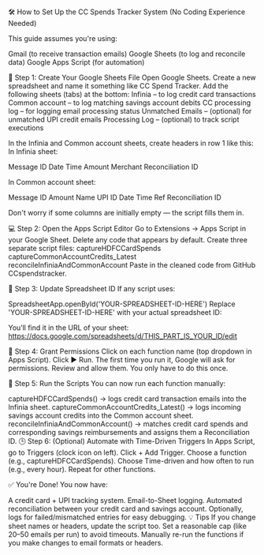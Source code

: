 🛠️ How to Set Up the CC Spends Tracker System (No Coding Experience Needed)

This guide assumes you're using:

Gmail (to receive transaction emails)
Google Sheets (to log and reconcile data)
Google Apps Script (for automation)

🔧 Step 1: Create Your Google Sheets File
Open Google Sheets.
Create a new spreadsheet and name it something like CC Spend Tracker.
Add the following sheets (tabs) at the bottom:
Infinia – to log credit card transactions
Common account – to log matching savings account debits
CC processing log – for logging email processing status
Unmatched Emails – (optional) for unmatched UPI credit emails
Processing Log – (optional) to track script executions

In the Infinia and Common account sheets, create headers in row 1 like this:
In Infinia sheet:

Message ID	Date	Time	Amount	Merchant	Reconciliation ID

In Common account sheet:

Message ID	Amount	Name	UPI ID	Date	Time	Ref	Reconciliation ID

Don't worry if some columns are initially empty — the script fills them in.

💻 Step 2: Open the Apps Script Editor
Go to Extensions → Apps Script in your Google Sheet.
Delete any code that appears by default.
Create three separate script files:
captureHDFCCardSpends
captureCommonAccountCredits_Latest
reconcileInfiniaAndCommonAccount
Paste in the cleaned code from GitHub CCspendstracker.

📝 Step 3: Update Spreadsheet ID
If any script uses:

SpreadsheetApp.openById('YOUR-SPREADSHEET-ID-HERE')
Replace 'YOUR-SPREADSHEET-ID-HERE' with your actual spreadsheet ID:

You’ll find it in the URL of your sheet:
https://docs.google.com/spreadsheets/d/THIS_PART_IS_YOUR_ID/edit

🔐 Step 4: Grant Permissions
Click on each function name (top dropdown in Apps Script).
Click ▶️ Run.
The first time you run it, Google will ask for permissions.
Review and allow them.
You only have to do this once.

🔁 Step 5: Run the Scripts
You can now run each function manually:

captureHDFCCardSpends() → logs credit card transaction emails into the Infinia sheet.
captureCommonAccountCredits_Latest() → logs incoming savings account credits into the Common account sheet.
reconcileInfiniaAndCommonAccount() → matches credit card spends and corresponding savings reimbursements and assigns them a Reconciliation ID.
🕒 Step 6: (Optional) Automate with Time-Driven Triggers
In Apps Script, go to Triggers (clock icon on left).
Click + Add Trigger.
Choose a function (e.g., captureHDFCCardSpends).
Choose Time-driven and how often to run (e.g., every hour).
Repeat for other functions.

✅ You're Done!
You now have:

A credit card + UPI tracking system.
Email-to-Sheet logging.
Automated reconciliation between your credit card and savings account.
Optionally, logs for failed/mismatched entries for easy debugging.
💡 Tips
If you change sheet names or headers, update the script too.
Set a reasonable cap (like 20–50 emails per run) to avoid timeouts.
Manually re-run the functions if you make changes to email formats or headers.
